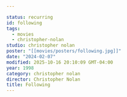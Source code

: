 ```yaml
---

status: recurring
id: following
tags:
  - movies
  - christopher-nolan
studio: christopher nolan
poster: "[[movies/posters/following.jpg]]"
date: "2024-02-07"
modified: 2025-10-16 20:10:09 GMT-04:00
year: 1998
category: christopher nolan
director: Christopher Nolan
title: Following
---
```

